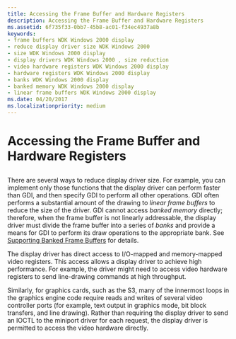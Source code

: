 ```yaml
---
title: Accessing the Frame Buffer and Hardware Registers
description: Accessing the Frame Buffer and Hardware Registers
ms.assetid: 6f735f33-0bb7-45b8-ac01-f34ec4937a8b
keywords:
- frame buffers WDK Windows 2000 display
- reduce display driver size WDK Windows 2000
- size WDK Windows 2000 display
- display drivers WDK Windows 2000 , size reduction
- video hardware registers WDK Windows 2000 display
- hardware registers WDK Windows 2000 display
- banks WDK Windows 2000 display
- banked memory WDK Windows 2000 display
- linear frame buffers WDK Windows 2000 display
ms.date: 04/20/2017
ms.localizationpriority: medium
---
```


# Accessing the Frame Buffer and Hardware Registers


## <span id="ddk_accessing_the_frame_buffer_and_hardware_registers_gg"></span><span id="DDK_ACCESSING_THE_FRAME_BUFFER_AND_HARDWARE_REGISTERS_GG"></span>


There are several ways to reduce display driver size. For example, you can implement only those functions that the display driver can perform faster than GDI, and then specify GDI to perform all other operations. GDI often performs a substantial amount of the drawing to *linear frame buffers* to reduce the size of the driver. GDI cannot access *banked memory* directly; therefore, when the frame buffer is not linearly addressable, the display driver must divide the frame buffer into a series of *banks* and provide a means for GDI to perform its draw operations to the appropriate bank. See [Supporting Banked Frame Buffers](supporting-banked-frame-buffers.md) for details.

The display driver has direct access to I/O-mapped and memory-mapped video registers. This access allows a display driver to achieve high performance. For example, the driver might need to access video hardware registers to send line-drawing commands at high throughput.

Similarly, for graphics cards, such as the S3, many of the innermost loops in the graphics engine code require reads and writes of several video controller ports (for example, text output in graphics mode, bit block transfers, and line drawing). Rather than requiring the display driver to send an IOCTL to the miniport driver for each request, the display driver is permitted to access the video hardware directly.

 

 





